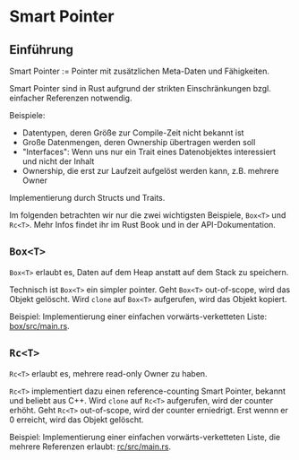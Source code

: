 # Smart Pointer

## Einführung

Smart Pointer := Pointer mit zusätzlichen Meta-Daten und Fähigkeiten.

Smart Pointer sind in Rust aufgrund der strikten Einschränkungen bzgl. einfacher
Referenzen notwendig.

Beispiele:

- Datentypen, deren Größe zur Compile-Zeit nicht bekannt ist
- Große Datenmengen, deren Ownership übertragen werden soll
- "Interfaces": Wenn uns nur ein Trait eines Datenobjektes interessiert und
nicht der Inhalt
- Ownership, die erst zur Laufzeit aufgelöst werden kann, z.B. mehrere Owner

Implementierung durch Structs und Traits.

Im folgenden betrachten wir nur die zwei wichtigsten Beispiele,
`Box<T>` und `Rc<T>`.
Mehr Infos findet ihr im Rust Book und in der API-Dokumentation.

## `Box<T>`

`Box<T>` erlaubt es, Daten auf dem Heap anstatt auf dem Stack zu speichern.

Technisch ist `Box<T>` ein simpler pointer. Geht `Box<T>` out-of-scope,
wird das Objekt gelöscht. Wird `clone` auf `Box<T>` aufgerufen, wird das Objekt
kopiert.

Beispiel: Implementierung einer einfachen vorwärts-verketteten Liste:
[box/src/main.rs](box/src/main.rs).

## `Rc<T>`

`Rc<T>` erlaubt es, mehrere read-only Owner zu haben.

`Rc<T>` implementiert dazu einen reference-counting Smart Pointer,
bekannt und beliebt aus C++. Wird `clone` auf `Rc<T>` aufgerufen, wird der
counter erhöht. Geht `Rc<T>` out-of-scope, wird der counter erniedrigt. Erst
wennn er 0 erreicht, wird das Objekt gelöscht.

Beispiel: Implementierung einer einfachen vorwärts-verketteten Liste,
die mehrere Referenzen erlaubt: [rc/src/main.rs](rc/src/main.rs).
